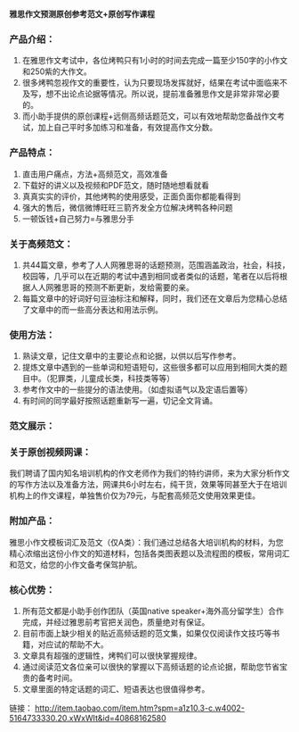 **雅思作文预测原创参考范文+原创写作课程**

### 产品介绍：

1. 在雅思作文考试中，各位烤鸭只有1小时的时间去完成一篇至少150字的小作文和250紫的大作文。
2. 很多烤鸭忽视作文的重要性，认为只要现场发挥就好，结果在考试中面临来不及写，想不出论点论据等情况。所以说，提前准备雅思作文是非常非常必要的。
3. 而小助手提供的原创课程+远侧高频话题范文，可以有效地帮助您备战作文考试，加上自己平时多加练习和准备，有效提高作文分数。

### 产品特点：

1. 直击用户痛点，方法+高频范文，高效准备
2. 下载好的讲义以及视频和PDF范文，随时随地想看就看
3. 真真实实的评价，其他烤鸭的使用感受，正面负面你都能看得到
4. 强大的售后，微信微博旺旺三箭齐发全方位解决烤鸭各种问题
5. 一顿饭钱+自己努力=与雅思分手

### 关于高频范文：

1. 共44篇文章，参考了人人网雅思哥的话题预测，范围涵盖政治，社会，科技，校园等，几乎可以在近期的考试中遇到相同或者类似的话题，笔者在以后将根据人人网雅思哥的预测不断更新，发给需要的亲。
2. 每篇文章中的好词好句豆油标注和解释，同时，我们还在文章后为您精心总结了文章中的而一些高分表达和用法示例。

### 使用方法：

1. 熟读文章，记住文章中的主要论点和论据，以供以后写作参考。
2. 提炼文章中遇到的一些单词和短语短句，这些很多都可以应用到相同大类的题目中。（犯罪类，儿童成长类，科技类等等）
3. 参考作文中的一些提分的语法使用。（如虚拟语气以及定语后置等）
4. 有时间的同学最好按照话题重新写一遍，切记全文背诵。

### 范文展示：

### 关于原创视频网课：

我们聘请了国内知名培训机构的作文老师作为我们的特约讲师，来为大家分析作文的写作方法以及准备方法，网课共6小时左右，纯干货，效果等同甚至大于在培训机构上的作文课程，单独售价仅为79元，与配套高频范文使用效果更佳。

### 附加产品：

雅思小作文模板词汇及范文（仅A类）：我们通过总结各大培训机构的材料，为您精心浓缩出这份小作文的知道材料，包括各类图表题以及流程图的模板，常用词汇和范文，给您的小作文备考保驾护航。

### 核心优势：

1. 所有范文都是小助手创作团队（英国native speaker+海外高分留学生）合作完成，并经过雅思前考官把关润色，质量绝对有保证。
2. 目前市面上缺少相关的贴近高频话题的范文集，如果仅仅阅读作文技巧等书籍，对应试的帮助不大。
3. 文章具有超强的逻辑性，烤鸭们可以很快掌握规律。
4. 通过阅读范文各位亲可以很快的掌握以下高频话题的论点论据，帮助您节省宝贵的备考时间。
5. 文章里面的特定话题的词汇、短语表达也很值得参考。

链接：
<a href="http://item.taobao.com/item.htm?spm=a1z10.3-c.w4002-5164733330.20.xWxWIt&id=40868162580" target="_blank">
  http://item.taobao.com/item.htm?spm=a1z10.3-c.w4002-5164733330.20.xWxWIt&id=40868162580
</a>
